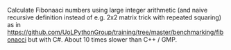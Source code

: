 Calculate Fibonaaci numbers using large integer arithmetic (and naive recursive definition instead of e.g. 2x2 matrix trick with repeated squaring) as in https://github.com/UoLPythonGroup/training/tree/master/benchmarking/fibonacci but with C#.  About 10 times slower than C++ / GMP.